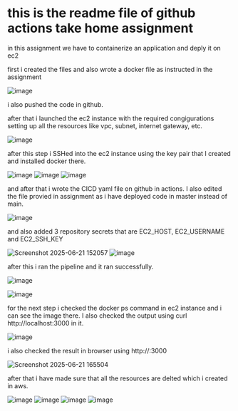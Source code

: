 # this is the readme file of github actions take home assignment

in this assignment we have to containerize an application and deply it on ec2

first i created the files and also wrote a docker file as instructed in the assignment

![image](https://github.com/user-attachments/assets/e3895e60-2414-4c06-b1d4-663c467b157b)

i also pushed the code in github.

after that i launched the ec2 instance with the required congigurations setting up all the resources like vpc, subnet, internet gateway, etc.

![image](https://github.com/user-attachments/assets/c37fc769-93a9-48e2-9140-c124b03feaf3)

after this step i SSHed into the ec2 instance using the key pair that I created and installed docker there.

![image](https://github.com/user-attachments/assets/a1631ebb-fa33-44b2-a51d-935743f0e802)
![image](https://github.com/user-attachments/assets/6bc64424-579a-4d9d-8030-7fbf3dac66ae)
![image](https://github.com/user-attachments/assets/f4b10f05-f18e-4cfd-93df-9e6166d464b4)

and after that i wrote the CICD yaml file on github in actions. I also edited the file provied in assignment as i have deployed code in master instead of main.

![image](https://github.com/user-attachments/assets/80575dd9-7545-4588-835e-0b0af4160eb7)

and also added 3 repository secrets that are EC2_HOST, EC2_USERNAME and EC2_SSH_KEY

![Screenshot 2025-06-21 152057](https://github.com/user-attachments/assets/30211006-f32e-4883-94f1-14968f5a227e)
![image](https://github.com/user-attachments/assets/5889de83-97bf-45b8-afde-b29703062800)

after this i ran the pipeline and it ran successfully.

![image](https://github.com/user-attachments/assets/d6b455d7-1a27-4edc-bd54-c94e1ca4b969)

![image](https://github.com/user-attachments/assets/65a01bf9-f1c6-49bf-9d09-46ddf39ad998)

for the next step i checked the docker ps command in ec2 instance and i can see the image there.
I also checked the output using curl http://localhost:3000 in it.

![image](https://github.com/user-attachments/assets/56d6f465-9014-499f-8dae-630364cf9cb5)

i also checked the result in browser using http://<my-ec2-ip-address>:3000

![Screenshot 2025-06-21 165504](https://github.com/user-attachments/assets/98f26375-5f92-413e-903e-4d46c2d15929)

after that i have made sure that all the resources are delted which i created in aws.

![image](https://github.com/user-attachments/assets/5418912d-6495-4ea1-b227-bab4c9d2063c)
![image](https://github.com/user-attachments/assets/6d88506d-0bb8-4b99-99b4-b128ab5c8041)
![image](https://github.com/user-attachments/assets/5d2640d2-280c-41f9-bf0a-4844d8ca4456)
![image](https://github.com/user-attachments/assets/c8ed0849-f26a-4502-9a87-75051597b1f8)
